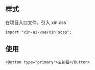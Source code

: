 ## 样式

在项目入口文件，引入 xin.css

```
import "xin-ui-vue/xin.scss";
```

## 使用

```
<Button type="primary">主按钮</Button>
```
